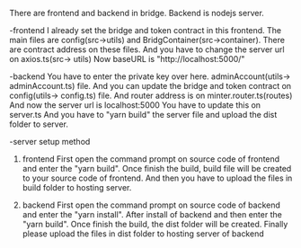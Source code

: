 There are frontend and backend in bridge.
Backend is nodejs server.


-frontend
I already set the bridge and token contract in this frontend.
The main files are config(src->utils) and BridgContainer(src->container).
There are contract address on these files.
And you have to change the server url on axios.ts(src-> utils)
Now baseURL is "http://localhost:5000/"

-backend
You have to enter the private key over here.
adminAccount(utils-> adminAccount.ts) file.
And you can update the bridge and token contract on config(utils-> config.ts) file.
And router address is on minter.router.ts(routes)
And now the server url is localhost:5000
You have to update this on server.ts
And you have to "yarn build" the server file and upload the dist folder to server.


-server setup method
1. frontend
First open the command prompt on source code of frontend and enter the "yarn build". Once finish the build, build file will be created to your source code of frontend.
And then you have to upload the files in build folder to hosting server.

2. backend
First open the command prompt on source code of backend and enter the "yarn install". After install of backend and then enter the "yarn build". Once finish the build, the 
dist folder will be created. Finally please upload the files in dist folder to hosting server of backend
